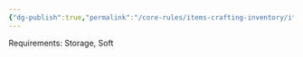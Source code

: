 ```yaml
---
{"dg-publish":true,"permalink":"/core-rules/items-crafting-inventory/item-property-lists/extra-properties/storage/extra-pockets/"}
---
```


Requirements: Storage, Soft

